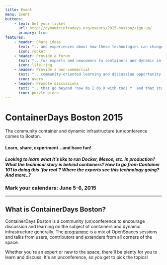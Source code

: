 ```yaml
---
title: Event
menu: Event
buttons:
    - text: Get your ticket
      url: http://dynamicinfradays.org/events/2015-boston/sign-up/
      primary: true
features:
	- header: Share ideas
	  text: ".. and experiences about how these technologies can change the way we build, deliver and run software, teams and organizations."
	  icon: rocket
    - header: Provide a forum
      text: ".. for experts and newcomers to containers and dynamic infrastructure to share experiences, develop new perspectives and discover new opportunities"
      icon: life-ring
    - header: Provide a non-commercial
      text: ".. community-oriented learning and discussion opportunity that is not dominated by any particular vendor or technology"
      icon: users
    - header: Promote discussions
      text: ".. that go beyond 'how do I do X with tool Y' and that start to explore containers and dynamic infrastructure as a paradigm."
      icon: puzzle-piece
---
```


# ContainerDays Boston 2015

The community container and dynamic infrastructure (un)conference comes to Boston.

#### Learn, share, experiment...and have fun!

##### Looking to learn what it's like to run Docker, Mesos, etc. in production? What the technical story is behind containers? How to go from Container 101 to doing this 'for real'? Where the experts see this technology going? And more..?

### Mark your calendars: **June 5-6, 2015**

----

## What is ContainerDays Boston?

ContainerDays Boston is a community (un)conference to encourage discussion and learning on the subject of containers and dynamic infrastructure generally. The [programme](#programme) is a mix of OpenSpaces sessions and talks from users, contributors and extenders from all corners of the space.

Whether you're an expert or new to the space, there'll be plenty for you to learn and discuss. It's an unconference, so _you_ get to pick the topics!
